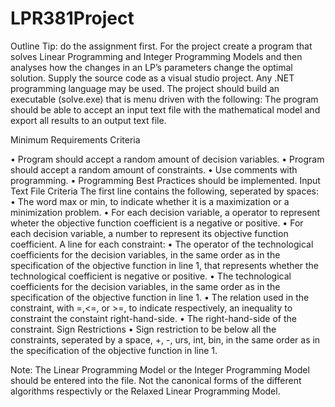 # LPR381Project
Outline
Tip: do the assignment first.
For the project create a program that solves Linear Programming and Integer Programming Models
and then analyses how the changes in an LP’s parameters change the optimal solution.
Supply the source code as a visual studio project. Any .NET programming language may be used. The
project should build an executable (solve.exe) that is menu driven with the following:
The program should be able to accept an input text file with the mathematical model and export all
results to an output text file.

Minimum Requirements Criteria

• Program should accept a random amount of decision variables.
• Program should accept a random amount of constraints.
• Use comments with programming.
• Programming Best Practices should be implemented.
Input Text File Criteria
The first line contains the following, seperated by spaces:
• The word max or min, to indicate whether it is a maximization or a minimization problem.
• For each decision variable, a operator to represent wheter the objective function coefficient is a
negative or positive.
• For each decision variable, a number to represent its objective function coefficient.
A line for each constraint:
• The operator of the technological coefficients for the decision variables, in the same order as in
the specification of the objective function in line 1, that represents whether the technological
coefficient is negative or positive.
• The technological coefficients for the decision variables, in the same order as in the specification
of the objective function in line 1.
• The relation used in the constraint, with =,<=, or >=, to indicate respectively, an inequality to
constraint the constaint right-hand-side.
• The right-hand-side of the constraint.
Sign Restrictions
• Sign restriction to be below all the constraints, seperated by a space, +, -, urs, int, bin, in the
same order as in the specification of the objective function in line 1.

Note: The Linear Programming Model or the Integer Programming Model should be entered into the
file. Not the canonical forms of the different algorithms respectivly or the Relaxed Linear
Programming Model.
